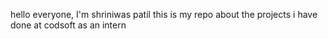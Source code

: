 hello everyone, I'm shriniwas patil this is my repo about the projects i have done at codsoft as an intern
